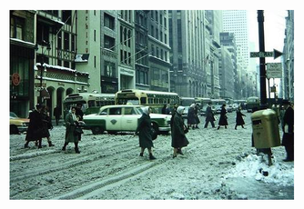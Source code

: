 ![nycwinter](https://raw.githubusercontent.com/muneer78/muneer78.github.io/master/images/NYC8.jpg)


